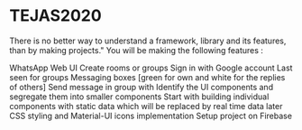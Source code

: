 # TEJAS2020
There is no better way to understand a framework, library and its features, than by making projects." You will be making the following features :

WhatsApp Web UI
Create rooms or groups
Sign in with Google account
Last seen for groups
Messaging boxes [green for own and white for the replies of others]
Send message in group with 
Identify the UI components and segregate them into smaller components
Start with building individual components with static data which will be replaced by real time data later
CSS styling and Material-UI icons implementation
Setup project on Firebase
